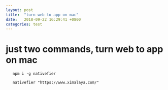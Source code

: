 ```yaml
---
layout: post
title:  "turn web to app on mac"
date:   2018-09-22 16:29:41 +0800
categories: test
---
```


just two commands, turn web to app on mac 
=======

```
   npm i -g nativefier
   
   nativefier "https://www.ximalaya.com/"

```



 



